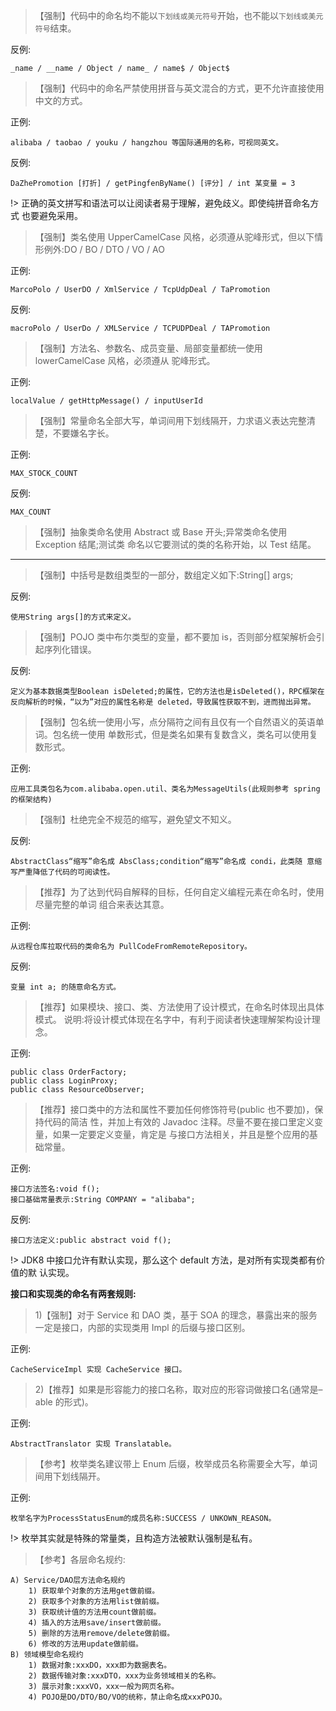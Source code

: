 >【强制】代码中的命名均不能以`下划线或美元符号`开始，也不能以`下划线或美元符号`结束。  

反例:  
```
_name / __name / Object / name_ / name$ / Object$
```
>【强制】代码中的命名严禁使用拼音与英文混合的方式，更不允许直接使用中文的方式。  

正例:  
```
alibaba / taobao / youku / hangzhou 等国际通用的名称，可视同英文。
```
反例:
```
DaZhePromotion [打折] / getPingfenByName() [评分] / int 某变量 = 3
```
!> 正确的英文拼写和语法可以让阅读者易于理解，避免歧义。即使纯拼音命名方式 也要避免采用。

>【强制】类名使用 UpperCamelCase 风格，必须遵从驼峰形式，但以下情形例外:DO / BO / DTO / VO / AO

正例:
```
MarcoPolo / UserDO / XmlService / TcpUdpDeal / TaPromotion
``` 
反例: 
```
macroPolo / UserDo / XMLService / TCPUDPDeal / TAPromotion
``` 
>【强制】方法名、参数名、成员变量、局部变量都统一使用 lowerCamelCase 风格，必须遵从 驼峰形式。

正例: 
```
localValue / getHttpMessage() / inputUserId
```
>【强制】常量命名全部大写，单词间用下划线隔开，力求语义表达完整清楚，不要嫌名字长。

正例:
```
MAX_STOCK_COUNT
```  
反例:
```
MAX_COUNT
```
>【强制】抽象类命名使用 Abstract 或 Base 开头;异常类命名使用 Exception 结尾;测试类 命名以它要测试的类的名称开始，以 Test 结尾。

---

>【强制】中括号是数组类型的一部分，数组定义如下:String[] args; 

反例:
```
使用String args[]的方式来定义。
```

>【强制】POJO 类中布尔类型的变量，都不要加 is，否则部分框架解析会引起序列化错误。

反例:
```
定义为基本数据类型Boolean isDeleted;的属性，它的方法也是isDeleted()，RPC框架在反向解析的时候，“以为”对应的属性名称是 deleted，导致属性获取不到，进而抛出异常。
```

>【强制】包名统一使用小写，点分隔符之间有且仅有一个自然语义的英语单词。包名统一使用 单数形式，但是类名如果有复数含义，类名可以使用复数形式。  

正例:
```
应用工具类包名为com.alibaba.open.util、类名为MessageUtils(此规则参考 spring 的框架结构)
```
>【强制】杜绝完全不规范的缩写，避免望文不知义。

反例:
```
AbstractClass“缩写”命名成 AbsClass;condition“缩写”命名成 condi，此类随 意缩写严重降低了代码的可阅读性。
```
>【推荐】为了达到代码自解释的目标，任何自定义编程元素在命名时，使用尽量完整的单词 组合来表达其意。

正例:
```
从远程仓库拉取代码的类命名为 PullCodeFromRemoteRepository。
```  
反例:
```
变量 int a; 的随意命名方式。
```
>【推荐】如果模块、接口、类、方法使用了设计模式，在命名时体现出具体模式。 说明:将设计模式体现在名字中，有利于阅读者快速理解架构设计理念。
 
正例:
```   
public class OrderFactory;  
public class LoginProxy;  
public class ResourceObserver;
```
>【推荐】接口类中的方法和属性不要加任何修饰符号(public 也不要加)，保持代码的简洁 性，并加上有效的 Javadoc 注释。尽量不要在接口里定义变量，如果一定要定义变量，肯定是 与接口方法相关，并且是整个应用的基础常量。

正例:
```   
接口方法签名:void f();  
接口基础常量表示:String COMPANY = "alibaba";
```  
反例:
```
接口方法定义:public abstract void f();
```
!> JDK8 中接口允许有默认实现，那么这个 default 方法，是对所有实现类都有价值的默 认实现。

**接口和实现类的命名有两套规则:**
> 1)【强制】对于 Service 和 DAO 类，基于 SOA 的理念，暴露出来的服务一定是接口，内部的实现类用 Impl 的后缀与接口区别。
    
正例:
```
CacheServiceImpl 实现 CacheService 接口。
```
> 2)【推荐】如果是形容能力的接口名称，取对应的形容词做接口名(通常是–able 的形式)。 

正例:
```
AbstractTranslator 实现 Translatable。
```
>【参考】枚举类名建议带上 Enum 后缀，枚举成员名称需要全大写，单词间用下划线隔开。

正例:
```
枚举名字为ProcessStatusEnum的成员名称:SUCCESS / UNKOWN_REASON。
```
!> 枚举其实就是特殊的常量类，且构造方法被默认强制是私有。 
 
>【参考】各层命名规约: 

``` 
A) Service/DAO层方法命名规约  
    1) 获取单个对象的方法用get做前缀。  
    2) 获取多个对象的方法用list做前缀。  
    3) 获取统计值的方法用count做前缀。  
    4) 插入的方法用save/insert做前缀。  
    5) 删除的方法用remove/delete做前缀。  
    6) 修改的方法用update做前缀。  
B) 领域模型命名规约
    1) 数据对象:xxxDO，xxx即为数据表名。
    2) 数据传输对象:xxxDTO，xxx为业务领域相关的名称。
    3) 展示对象:xxxVO，xxx一般为网页名称。
    4) POJO是DO/DTO/BO/VO的统称，禁止命名成xxxPOJO。
```